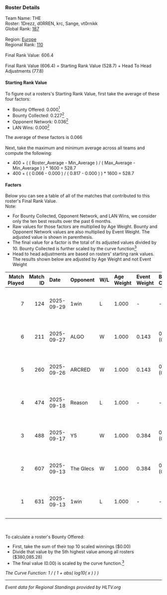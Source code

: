 ### Roster Details<br />
Team Name: THE<br />
Roster: 1Drezz, d0RREN, krc, Sange, vt0rnikk<br />
Global Rank: [187](../../standings_global_2025_10_06.md)<br />
<br />
Region: [Europe]( ../../standings_europe_2025_10_06.md)<br />
Regional Rank: [110]( ../../standings_europe_2025_10_06.md)<br />
<br />
Final Rank Value:  606.4<br />
<br />
Final Rank Value (606.4) = Starting Rank Value (528.7) + Head To Head Adjustments (77.8)<br />

#### Starting Rank Value<br />
To figure out a rosters's Starting Rank Value, first take the average of these four factors:<br />
- Bounty Offered: 0.000[<sup>1</sup>](#table2)
- Bounty Collected: 0.227[<sup>2</sup>](#table1)
- Opponent Network: 0.036[<sup>2</sup>](#table1)
- LAN Wins: 0.000[<sup>2</sup>](#table1)

The average of these factors is 0.066<br />
<br />
Next, take the maximum and minimum average across all teams and compute the following:<br />
- 400 + ( ( Roster_Average - Min_Average ) / ( Max_Average - Min_Average ) ) * 1600 = 528.7
- 400 + ( ( 0.066 - 0.000 ) / ( 0.817 - 0.000 ) ) * 1600 = 528.7


#### Factors<br />
Below you can see a table of all of the matches that contributed to this roster's Final Rank Value.<br />
Note:<br />

- For Bounty Collected, Opponent Network, and LAN Wins, we consider only the ten best results over the past 6 months.
- Raw values for those factors are multiplied by Age Weight. Bounty and Opponent Network values are also multiplied by Event Weight. The adjusted value is shown in parenthesis.
- The final value for a factor is the total of its adjusted values divided by 10. Bounty Collected is further scaled by the curve function[<sup>3</sup>](#curveFunction)
- Head to head adjustments are based on rosters' starting rank values. The results shown below are adjusted by Age Weight and not Event Weight
<span id="table1"></span><br />


| Match Played | Match ID | Date       | Opponent  | W/L | Age Weight | Event Weight | Bounty Collected | Opponent Network | LAN Wins  | H2H Adj. | Roster                               |
| -: | -: | :- | :- | :- | :- | :- | :- | :- | :- | -: | :- |
|            7 |      124 | 2025-09-29 | 1win      | L   | 1.000      | -            | -                | -                | -         |    -4.64 | 1Drezz, d0RREN, krc, Sange, vt0rnikk |
|            6 |      211 | 2025-09-27 | ALGO      | W   | 1.000      | 0.143        | 0.000 (0.000)    | 0.243 (0.035)    | 0 (0.000) |    18.38 | 1Drezz, d0RREN, krc, Sange, vt0rnikk |
|            5 |      260 | 2025-09-26 | ARCRED    | W   | 1.000      | 0.143        | 0.010 (0.001)    | 0.716 (0.102)    | 0 (0.000) |    27.86 | 1Drezz, d0RREN, krc, Sange, vt0rnikk |
|            4 |      474 | 2025-09-18 | Reason    | L   | 1.000      | -            | -                | -                | -         |    -2.10 | 1Drezz, d0RREN, KarmaN, krc, Sange   |
|            3 |      488 | 2025-09-17 | Y5        | W   | 1.000      | 0.384        | 0.006 (0.002)    | 0.342 (0.131)    | 0 (0.000) |    21.90 | 1Drezz, d0RREN, krc, Sange, vt0rnikk |
|            2 |      607 | 2025-09-13 | The Glecs | W   | 1.000      | 0.384        | 0.000 (0.000)    | 0.236 (0.091)    | 0 (0.000) |    20.89 | 1Drezz, d0RREN, krc, Sange, vt0rnikk |
|            1 |      631 | 2025-09-13 | 1win      | L   | 1.000      | -            | -                | -                | -         |    -4.52 | 1Drezz, d0RREN, krc, Sange, vt0rnikk |

<br />
<span id="table2"></span><br />
To calculate a roster's Bounty Offered:<br />

- First, take the sum of their top 10 scaled winnings ($0.00)
- Divide that value by the 5th highest value among all rosters ($380,085.28)
- The final value (0.00) is scaled by the curve function.[<sup>3</sup>](#curveFunction)

<span id="curveFunction"></span>_The Curve Function: 1 / ( 1 + abs( log10( x ) ) )_<br />

---
_Event data for Regional Standings provided by HLTV.org_<br />
